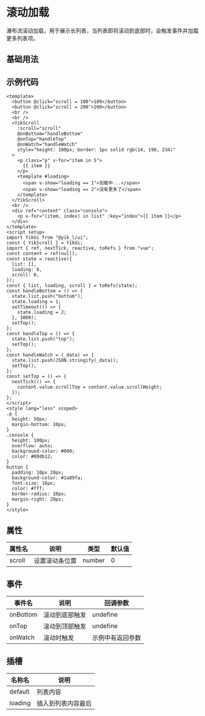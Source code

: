 <!--
 * @Author: 刘岩 15136056318@163.com
 * @Date: 2023-08-03 21:26:00
 * @LastEditors: 刘岩 15136056318@163.com
 * @LastEditTime: 2023-08-04 09:39:52
 * @FilePath: \yik-ui-word\docs\scroll.md
 * @Description:
-->
<script setup>
  import Scroll from './comps/Scroll.vue'
</script>

# 滚动加载

瀑布流滚动加载，用于展示长列表，当列表即将滚动到底部时，会触发事件并加载更多列表项。

## 基础用法

<Scroll></Scroll>

## 示例代码

```vue
<template>
  <button @click="scroll = 100">100</button>
  <button @click="scroll = 200">200</button>
  <br />
  <br />
  <YikScroll
    :scroll="scroll"
    @onBottom="handleBottom"
    @onTop="handleTop"
    @onWatch="handleWatch"
    style="height: 100px; border: 1px solid rgb(14, 190, 234)"
  >
    <p class="p" v-for="item in 5">
      {{ item }}
    </p>
    <template #loading>
      <span v-show="loading == 1">加载中...</span>
      <span v-show="loading == 2">没有更多了</span>
    </template>
  </YikScroll>
  <br />
  <div ref="content" class="console">
    <p v-for="(item, index) in list" :key="index">{{ item }}</p>
  </div>
</template>
<script setup>
import YikUi from "@yik_l/ui";
const { YikScroll } = YikUi;
import { ref, nextTick, reactive, toRefs } from "vue";
const content = ref(null);
const state = reactive({
  list: [],
  loading: 0,
  scroll: 0,
});
const { list, loading, scroll } = toRefs(state);
const handleBottom = () => {
  state.list.push("bottom");
  state.loading = 1;
  setTimeout(() => {
    state.loading = 2;
  }, 3000);
  setTop();
};
const handleTop = () => {
  state.list.push("top");
  setTop();
};
const handleWatch = (_data) => {
  state.list.push(JSON.stringify(_data));
  setTop();
};
const setTop = () => {
  nextTick(() => {
    content.value.scrollTop = content.value.scrollHeight;
  });
};
</script>
<style lang="less" scoped>
.p {
  height: 50px;
  margin-bottom: 10px;
}
.console {
  height: 100px;
  overflow: auto;
  background-color: #000;
  color: #00db12;
}
button {
  padding: 10px 20px;
  background-color: #1a89fa;
  font-size: 16px;
  color: #fff;
  border-radius: 10px;
  margin-right: 20px;
}
</style>
```

## 属性

| **属性名** | **说明**       | **类型** | **默认值** |
| ---------- | -------------- | -------- | ---------- |
| scroll     | 设置滚动条位置 | number   | 0          |

## 事件

| **事件名** | **说明**       | **回调参数**     |
| ---------- | -------------- | ---------------- |
| onBottom   | 滚动到底部触发 | undefine         |
| onTop      | 滚动到顶部触发 | undefine         |
| onWatch    | 滚动时触发     | 示例中有返回参数 |

## 插槽

| **名称名** | **说明**           |
| ---------- | ------------------ |
| default    | 列表内容           |
| loading    | 插入到列表内容最后 |
